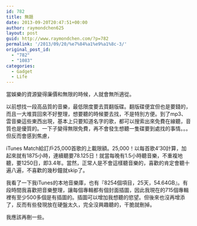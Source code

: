 ```yaml
---
id: 782
title: 無題
date: 2013-09-20T20:47:51+00:00
author: raymondchen625
layout: post
guid: http://www.raymondchen.com/?p=782
permalink: '/2013/09/20/%e7%84%a1%e9%a1%8c-3/'
original_post_id:
  - "782"
  - "1083"
categories:
  - Gadget
  - Life
---
```

當娛樂的資源變得廉價和無限的時候，人就會無所適從。

以前想找一段高品質的音樂，最低限度要去買翻版碟。翻版碟便宜但也是要錢的，而且一大堆買回來不好整理，想要聽的時候要去找，不是特別方便。到了mp3、雲音樂這些東西出現，基本上只要知道名字的歌，都可以搜索出來免費在線聽，音質也是優質的。一下子變得無限免費，再不會發生想聽一隻碟要到處找的事情。。。但反而會感到焦慮，

iTunes Match給訂戶25,000首歌的上載限額。25,000！以每首歌4&#8217;30計算，加起來就有1875小時，連續聽要78.125日！就當每晚有1.5小時聽音樂，不重複地聽，要1250日，即3.4年。當然，正常人是不會這樣聽音樂的，喜歡的肯定會聽十遍八遍，不喜歡的幾秒鐘就skip了。

我看了一下我iTunes的本地音樂庫，也有『8254個項目，25天，54.64GB』。有段時間我喜歡把音樂整理，讓每個專輯都有個封面插圖，因此我現在的715個專輯裡有至少500多個是有插圖的。插圖可以增加我想聽的慾望。但後來也沒再增添了，反而有些發現放在硬盤太久，完全沒興趣聽的，干脆就刪掉。

我應該再刪一些。